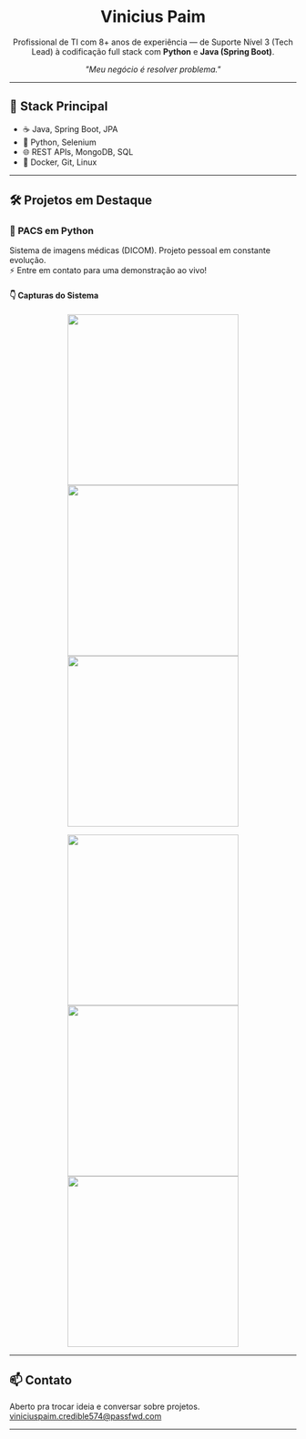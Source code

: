 <h1 align="center">Vinicius Paim</h1>
<p align="center">
  Profissional de TI com 8+ anos de experiência — de Suporte Nível 3 (Tech Lead) à codificação full stack com <strong>Python</strong> e <strong>Java (Spring Boot)</strong>.
</p>

<p align="center"><em>"Meu negócio é resolver problema."</em></p>

---

## 🚀 Stack Principal

- ☕ Java, Spring Boot, JPA
- 🐍 Python, Selenium
- 🌐 REST APIs, MongoDB, SQL
- 🐳 Docker, Git, Linux

---

## 🛠️ Projetos em Destaque

### 🔬 PACS em Python

Sistema de imagens médicas (DICOM). Projeto pessoal em constante evolução.  
⚡ Entre em contato para uma demonstração ao vivo!

#### 👇 Capturas do Sistema

<p align="center">
  <img width="300" src="https://github.com/user-attachments/assets/e4a3b9e5-b417-4230-8eab-f9a69e53ddf0" />
  <img width="300" src="https://github.com/user-attachments/assets/46a91448-6c33-4b03-823b-8b940d935078" />
  <img width="300" src="https://github.com/user-attachments/assets/1d2e195c-b197-4936-b5ac-91f9a4db5aab" />
</p>
<p align="center">
  <img width="300" src="https://github.com/user-attachments/assets/6dc10e0f-98af-4216-87f2-9f021804e3b1" />
  <img width="300" src="https://github.com/user-attachments/assets/24cb4c08-8f46-4ade-babc-69e3c3762fc9" />
  <img width="300" src="https://github.com/user-attachments/assets/95c1c4d9-c3e6-40bc-a7c2-f3e61918e259" />
</p>

---

## 📫 Contato

Aberto pra trocar ideia e conversar sobre projetos.  
viniciuspaim.credible574@passfwd.com

---
